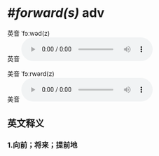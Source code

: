 # ***\#forward(s)*** adv
英音 ˈfɔːwəd(z)  
英音
<audio src="./media/forward(s)1_AAC.aac" controls="controls"></audio>

美音 ˈfɔːrwərd(z)  
美音
<audio src="./media/forward(s)2_AAC.aac" controls="controls"></audio>



  

英文释义
---
### 1.**向前；将来；提前地**  


